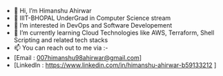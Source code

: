 - 👋 Hi, I’m Himanshu Ahirwar
- 🏫 IIIT-BHOPAL UnderGrad in Computer Science stream
- 👀 I’m interested in DevOps and Software Developement
- 🌱 I’m currently learning Cloud Technologies like AWS, Terraform, Shell Scripting and related tech stacks
- 📫 You can reach out to me via :-
-  [Email : 007himanshu98ahirwar@gmail.com]
-  [LinkedIn : https://www.linkedin.com/in/himanshu-ahirwar-b59133212 ]

<!---
h1manshu98/h1manshu98 is a ✨ special ✨ repository because its `README.md` (this file) appears on your GitHub profile.
You can click the Preview link to take a look at your changes.
--->
